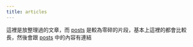 ```yaml
---
title: articles
---
```


這裡是放整理過的文章，而 [posts](/posts) 是較為零碎的片段，基本上這裡的都會比較長，然後會跟 [posts](/posts) 中的內容有連結
